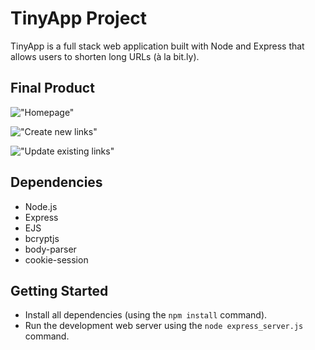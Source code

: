 # TinyApp Project

TinyApp is a full stack web application built with Node and Express that allows users to shorten long URLs (à la bit.ly).

## Final Product

!["Homepage"]('/images/homepage.jpg')

!["Create new links"]('/images/addNew.jpg')

!["Update existing links"]('/images/UpdateURL.jpg')

## Dependencies

- Node.js
- Express
- EJS
- bcryptjs
- body-parser
- cookie-session

## Getting Started

- Install all dependencies (using the `npm install` command).
- Run the development web server using the `node express_server.js` command.